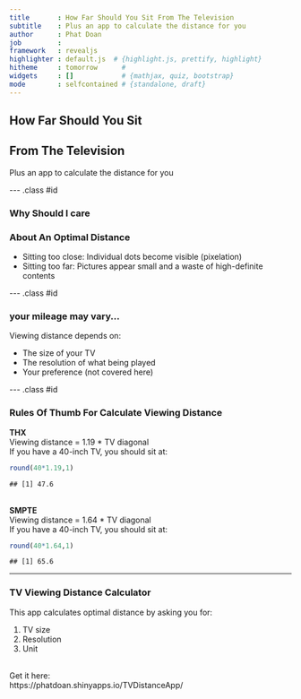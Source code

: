 ```yaml
---
title       : How Far Should You Sit From The Television
subtitle    : Plus an app to calculate the distance for you
author      : Phat Doan
job         : 
framework   : revealjs      
highlighter : default.js  # {highlight.js, prettify, highlight}
hitheme     : tomorrow      # 
widgets     : []            # {mathjax, quiz, bootstrap}
mode        : selfcontained # {standalone, draft}
---
```


## How Far Should You Sit 
## From The Television

Plus an app to calculate the distance for you

--- .class #id 
### Why Should I care
### About An Optimal Distance
- Sitting too close: Individual dots become visible (pixelation)
- Sitting too far: Pictures appear small and a waste of high-definite contents

--- .class #id 

### your mileage may vary...
Viewing distance depends on:

- The size of your TV
- The resolution of what being played
- Your preference (not covered here)

--- .class #id 
### Rules Of Thumb For Calculate Viewing Distance
<b>THX</b>
<br>
Viewing distance = 1.19 * TV diagonal
<br>
If you have a 40-inch TV, you should sit at:


```r
round(40*1.19,1)
```

```
## [1] 47.6
```
<br>
<b>SMPTE</b><br> Viewing distance = 1.64 * TV diagonal
<br>
If you have a 40-inch TV, you should sit at:


```r
round(40*1.64,1)
```

```
## [1] 65.6
```

--- 

### TV Viewing Distance Calculator

This app calculates optimal distance by asking you for:

1. TV size
2. Resolution
3. Unit


<br>
Get it here:
<br>
https://phatdoan.shinyapps.io/TVDistanceApp/



